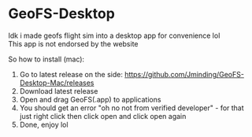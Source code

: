 # GeoFS-Desktop
Idk i made geofs flight sim into a desktop app for convenience lol<br>
This app is not endorsed by the website

So how to install (mac):
1. Go to latest release on the side: https://github.com/Jminding/GeoFS-Desktop-Mac/releases
2. Download latest release
3. Open and drag GeoFS(.app) to applications
4. You should get an error "oh no not from verified developer" - for that just right click then click open and click open again
5. Done, enjoy lol
